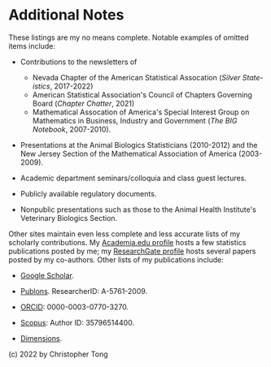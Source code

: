 # Additional Notes

These listings are my no means complete.  Notable examples of omitted items include:

- Contributions to the newsletters of 
  - Nevada Chapter of the American Statistical Assocation (*Silver State-istics*, 2017-2022)
  - American Statistical Association's Council of Chapters Governing Board (*Chapter Chatter*, 2021)
  - Mathematical Assocation of America's Special Interest Group on Mathematics in Business, Industry and Government (*The BIG Notebook*, 2007-2010).

- Presentations at the Animal Biologics Statisticians (2010-2012) and the New Jersey Section of the Mathematical Association of America (2003-2009).

- Academic department seminars/colloquia and class guest lectures.

- Publicly available regulatory documents.

- Nonpublic presentations such as those to the Animal Health Institute's Veterinary Biologics Section.

Other sites maintain even less complete and less accurate lists of my scholarly contributions.  My [Academia.edu profile](http://independent.academia.edu/ChristopherTong) hosts a few statistics publications posted by me; my [ResearchGate profile](https://www.researchgate.net/profile/Christopher_Tong) hosts several papers posted by my co-authors.  Other lists of my publications include:

- [Google Scholar](https://scholar.google.com/citations?user=TKoJwycAAAAJ&hl=en).

- [Publons](https://publons.com/researcher/2874573/christopher-tong/).  ResearcherID:  A-5761-2009.

- [ORCID](http://orcid.org/0000-0003-0770-3270):  0000-0003-0770-3270.

- [Scopus](https://www.scopus.com/authid/detail.uri?authorId=35796514400):  Author ID: 35796514400.

- [Dimensions](https://app.dimensions.ai/details/entities/publication/author/ur.014115160135.43).



(c) 2022 by Christopher Tong
